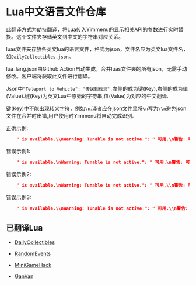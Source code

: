 # Lua中文语言文件仓库

此翻译方式为劫持翻译，将Lua传入Yimmenu的显示相关API的参数进行实时替换。这个文件夹存储英文到中文的字符串对应关系。

luas文件夹存放各英文lua的语言文件，格式为json，文件名应为英文lua文件名，如`DailyCollectibles.json`。

lua_lang.json由Github Action自动生成，合并luas文件夹的所有json，无需手动修改。客户端将获取此文件进行翻译。

Json中`"Teleport to Vehicle": "传送到载具",`左侧的成为键(Key),右侧的成为值(Value).键(Key)为英文Lua中原始的字符串,值(Value)为对应的中文翻译.

键(Key)中不能出现转义字符，例如`\n`.译者应在json文件里将`\n`写为`\\n`避免json文件在合并时出错,用户使用时Yimmenu将自动完成识别.

正确示例:
```json
    " is available.\\nWarning: Tunable is not active.": " 可用.\n警告: 可调整项未激活.",
```
错误示例1:
```json
    " is available.\nWarning: Tunable is not active.": " 可用.\n警告: 可调整项未激活.",
```
错误示例2:
```json
    " is available.\nWarning: Tunable is not active.": " 可用.\\n警告: 可调整项未激活.",
```
错误示例3:
```json
    " is available.\\nWarning: Tunable is not active.": " 可用.\\n警告: 可调整项未激活.",
```

## 已翻译Lua

- [DailyCollectibles](https://github.com/YimMenu-Lua/DailyCollectibles)

- [RandomEvents](https://github.com/YimMenu-Lua/RandomEvents)

- [MiniGameHack](https://github.com/YimMenu-Lua/MiniGameHack)

- [GanVan](https://github.com/YimMenu-Lua/GunVan)